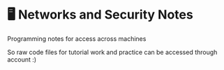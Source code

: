 # 🖥️ Networks and Security Notes

Programming notes for access across machines

So raw code files for tutorial work and practice can be accessed through account :)
